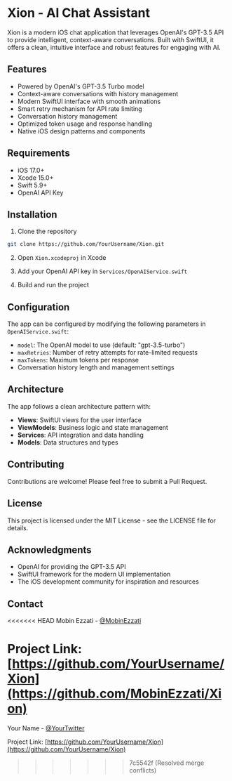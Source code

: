# Xion - AI Chat Assistant

Xion is a modern iOS chat application that leverages OpenAI's GPT-3.5 API to provide intelligent, context-aware conversations. Built with SwiftUI, it offers a clean, intuitive interface and robust features for engaging with AI.

## Features

- Powered by OpenAI's GPT-3.5 Turbo model
- Context-aware conversations with history management
-  Modern SwiftUI interface with smooth animations
-  Smart retry mechanism for API rate limiting
-  Conversation history management
-  Optimized token usage and response handling
-  Native iOS design patterns and components

## Requirements

- iOS 17.0+
- Xcode 15.0+
- Swift 5.9+
- OpenAI API Key

## Installation

1. Clone the repository
```bash
git clone https://github.com/YourUsername/Xion.git
```

2. Open `Xion.xcodeproj` in Xcode

3. Add your OpenAI API key in `Services/OpenAIService.swift`

4. Build and run the project

## Configuration

The app can be configured by modifying the following parameters in `OpenAIService.swift`:

- `model`: The OpenAI model to use (default: "gpt-3.5-turbo")
- `maxRetries`: Number of retry attempts for rate-limited requests
- `maxTokens`: Maximum tokens per response
- Conversation history length and management settings

## Architecture

The app follows a clean architecture pattern with:

- **Views**: SwiftUI views for the user interface
- **ViewModels**: Business logic and state management
- **Services**: API integration and data handling
- **Models**: Data structures and types

## Contributing

Contributions are welcome! Please feel free to submit a Pull Request.

## License

This project is licensed under the MIT License - see the LICENSE file for details.

## Acknowledgments

- OpenAI for providing the GPT-3.5 API
- SwiftUI framework for the modern UI implementation
- The iOS development community for inspiration and resources

## Contact

<<<<<<< HEAD
Mobin Ezzati - [@MobinEzzati](https://www.linkedin.com/in/mobin-ezzati-84b753153/)

Project Link: [https://github.com/YourUsername/Xion](https://github.com/MobinEzzati/Xion)
=======
Your Name - [@YourTwitter](https://twitter.com/YourTwitter)

Project Link: [https://github.com/YourUsername/Xion](https://github.com/YourUsername/Xion) 
>>>>>>> 7c5542f (Resolved merge conflicts)
